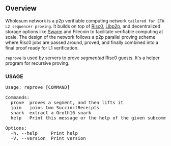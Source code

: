 ## Overview

Wholesum network is a p2p verifiable computing network `tailored for ETH L2 sequencer proving`. It builds on top of [Risc0](https://risczero.com/), [Libp2p](https://libp2p.io), and decentralized storage options like [Swarm](https://ethswarm.org) and Filecoin to facilitate verifiable computing at scale. The design of the network follows a p2p parallel proving scheme where Risc0 jobs are passed around, proved, and finally combined into a final proof ready for L1 verification.

`reprove` is used by servers to prove *segmented* Risc0 guests. It's a helper program for recursive proving.

### USAGE
<pre>
Usage: reprove [COMMAND]

Commands:
  prove  proves a segment, and then lifts it
  join   joins two SuccinctReceipts
  snark  extract a Groth16 snark
  help   Print this message or the help of the given subcommand(s)

Options:
  -h, --help     Print help
  -V, --version  Print version
</pre>
